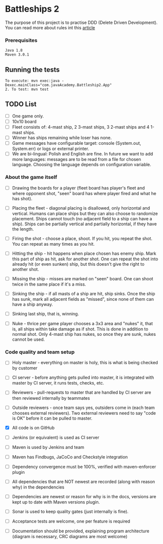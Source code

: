 # Battleships 2

The purpose of this project is to practise DDD (Delete Driven Development). You can read more about rules int this [article](https://en.wikipedia.org/wiki/Battleship_(game))

### Prerequisites


```
Java 1.8
Maven 3.0.1

```


## Running the tests

```
To execute: mvn exec:java -Dexec.mainClass="com.javaAcademy.Battleship2.App"
2. To test: mvn test
```


## TODO List

- [ ] One game only.
- [ ] 10x10 board
- [ ] Fleet consists of: 4-mast ship, 2 3-mast ships, 3 2-mast ships and 4 1-mast ships.
- [ ] Winner has ships remaining while loser has none.
- [ ] Game messages have configurable target: console (System.out, System.err) or logs or external printer.
- [ ] We are bi-lingual: Polish and English are fine. In future we want to add more languages: messages are to be read from a file for chosen language. Choosing the language depends on configuration variable.

### About the game itself

- [ ] Drawing the boards for a player (fleet board has player's fleet and where opponent shot, "seen" board has where player fired and what he has shot). 
- [ ] Placing the fleet - diagonal placing is disallowed, only horizontal and vertical. Humans can place ships but they can also choose to randomize placement. Ships cannot touch (no adjacent field to a ship can have a ship). Ships can be partially vertical and partially horizontal, if they have the length.
- [ ] Firing the shot - choose a place, shoot. If you hit, you repeat the shot. You can repeat as many times as you hit.
- [ ] Hitting the ship - hit happens when place chosen has enemy ship. Mark this part of ship as hit, ask for another shot. One can repeat the shot into already hit (or even sunken) ship, but this doesn't give the right to another shot.
- [ ] Missing the ship - misses are marked on "seen" board. One can shoot twice in the same place if it's a miss.
- [ ] Sinking the ship - if all masts of a ship are hit, ship sinks. Once the ship has sunk, mark all adjacent fields as "missed", since none of them can have a ship anyway.
- [ ] Sinking last ship, that is, winning.

- [ ] Nuke - thrice per game player chooses a 3x3 area and "nukes" it, that is, all ships within take damage as if shot. This is done in addition to normal shot. Only 4-mast ship has nukes, so once they are sunk, nukes cannot be used.

### Code quality and team setup

- [ ] Holy master - everything on master is holy, this is what is being checked by customer
- [ ] CI server - before anything gets pulled into master, it is integrated with master by CI server, it runs tests, checks, etc. 
- [ ] Reviewers - pull-requests to master that are handled by CI server are then reviewed internally by teammates
- [ ] Outside reviewers - once team says yes, outsiders come in (each team chooses external reviewers). Two external reviewers need to say "code is OK" before it can be pulled to master.
- [x] All code is on GitHub
- [ ] Jenkins (or equivalent) is used as CI server
- [ ] Maven is used by Jenkins and team
- [ ] Maven has Findbugs, JaCoCo and Checkstyle integration 
- [ ] Dependency convergence must be 100%, verified with maven-enforcer plugin
- [ ] All dependencies that are NOT newest are recorded (along with reason why) in the dependencies
- [ ] Dependencies are newest or reason for why is in the docs, versions are kept up to date with Maven versions plugin.
- [ ] Sonar is used to keep quality gates (just internally is fine).
- [ ] Acceptance tests are welcome, one per feature is required
- [ ] Documentation should be provided, explaining program architecture (diagram is necessary, CRC diagrams are most welcome)


